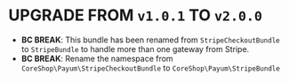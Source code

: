 # UPGRADE FROM `v1.0.1` TO `v2.0.0`

* **BC BREAK**: This bundle has been renamed from
  `StripeCheckoutBundle` to `StripeBundle`
  to handle more than one gateway from Stripe.
* **BC BREAK**: Rename the namespace from
  `CoreShop\Payum\StripeCheckoutBundle` to `CoreShop\Payum\StripeBundle`
